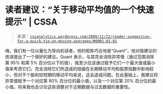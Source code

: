 <!--yml

类别：未分类

日期：2024-05-12 18:42:28

-->

# 读者建议：“关于移动平均值的一个快速提示” | CSSA

> 来源：[`cssanalytics.wordpress.com/2009/11/12/reader-suggestion-for-a-quick-tip-on-moving-averages/#0001-01-01`](https://cssanalytics.wordpress.com/2009/11/12/reader-suggestion-for-a-quick-tip-on-moving-averages/#0001-01-01)

嗨，我们有一位以量化为导向的读者，他的昵称巧合地是“Quant”，他对我建议的改进提出了一个很好的建议。Quant 表示，与其完全消除异常值（通过范围消除第 95% 和第 5% 百分位以下的值），我至少应该通过赋予它们一个最大值或最小值来考虑它们。完全消除它们所造成的扭曲在长期移动平均和股票指数中影响较小，但对于个股和较短期的移动平均来说，这会造成问题。在此基础上，我建议将异常值赋予一个对应第 80% 百分位的最小值，以及一个对应第 20% 百分位的最小值。将来我也会讨论这些调整对于近期数据与过去数据的重要性。
